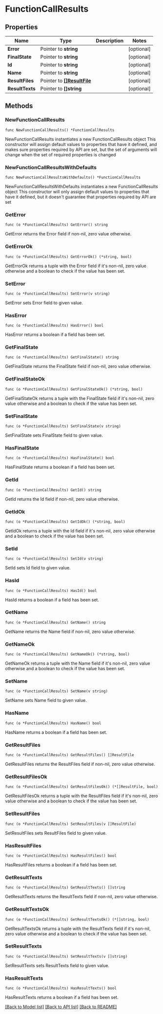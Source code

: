 # FunctionCallResults

## Properties

Name | Type | Description | Notes
------------ | ------------- | ------------- | -------------
**Error** | Pointer to **string** |  | [optional] 
**FinalState** | Pointer to **string** |  | [optional] 
**Id** | Pointer to **string** |  | [optional] 
**Name** | Pointer to **string** |  | [optional] 
**ResultFiles** | Pointer to [**[]ResultFile**](ResultFile.md) |  | [optional] 
**ResultTexts** | Pointer to **[]string** |  | [optional] 

## Methods

### NewFunctionCallResults

`func NewFunctionCallResults() *FunctionCallResults`

NewFunctionCallResults instantiates a new FunctionCallResults object
This constructor will assign default values to properties that have it defined,
and makes sure properties required by API are set, but the set of arguments
will change when the set of required properties is changed

### NewFunctionCallResultsWithDefaults

`func NewFunctionCallResultsWithDefaults() *FunctionCallResults`

NewFunctionCallResultsWithDefaults instantiates a new FunctionCallResults object
This constructor will only assign default values to properties that have it defined,
but it doesn't guarantee that properties required by API are set

### GetError

`func (o *FunctionCallResults) GetError() string`

GetError returns the Error field if non-nil, zero value otherwise.

### GetErrorOk

`func (o *FunctionCallResults) GetErrorOk() (*string, bool)`

GetErrorOk returns a tuple with the Error field if it's non-nil, zero value otherwise
and a boolean to check if the value has been set.

### SetError

`func (o *FunctionCallResults) SetError(v string)`

SetError sets Error field to given value.

### HasError

`func (o *FunctionCallResults) HasError() bool`

HasError returns a boolean if a field has been set.

### GetFinalState

`func (o *FunctionCallResults) GetFinalState() string`

GetFinalState returns the FinalState field if non-nil, zero value otherwise.

### GetFinalStateOk

`func (o *FunctionCallResults) GetFinalStateOk() (*string, bool)`

GetFinalStateOk returns a tuple with the FinalState field if it's non-nil, zero value otherwise
and a boolean to check if the value has been set.

### SetFinalState

`func (o *FunctionCallResults) SetFinalState(v string)`

SetFinalState sets FinalState field to given value.

### HasFinalState

`func (o *FunctionCallResults) HasFinalState() bool`

HasFinalState returns a boolean if a field has been set.

### GetId

`func (o *FunctionCallResults) GetId() string`

GetId returns the Id field if non-nil, zero value otherwise.

### GetIdOk

`func (o *FunctionCallResults) GetIdOk() (*string, bool)`

GetIdOk returns a tuple with the Id field if it's non-nil, zero value otherwise
and a boolean to check if the value has been set.

### SetId

`func (o *FunctionCallResults) SetId(v string)`

SetId sets Id field to given value.

### HasId

`func (o *FunctionCallResults) HasId() bool`

HasId returns a boolean if a field has been set.

### GetName

`func (o *FunctionCallResults) GetName() string`

GetName returns the Name field if non-nil, zero value otherwise.

### GetNameOk

`func (o *FunctionCallResults) GetNameOk() (*string, bool)`

GetNameOk returns a tuple with the Name field if it's non-nil, zero value otherwise
and a boolean to check if the value has been set.

### SetName

`func (o *FunctionCallResults) SetName(v string)`

SetName sets Name field to given value.

### HasName

`func (o *FunctionCallResults) HasName() bool`

HasName returns a boolean if a field has been set.

### GetResultFiles

`func (o *FunctionCallResults) GetResultFiles() []ResultFile`

GetResultFiles returns the ResultFiles field if non-nil, zero value otherwise.

### GetResultFilesOk

`func (o *FunctionCallResults) GetResultFilesOk() (*[]ResultFile, bool)`

GetResultFilesOk returns a tuple with the ResultFiles field if it's non-nil, zero value otherwise
and a boolean to check if the value has been set.

### SetResultFiles

`func (o *FunctionCallResults) SetResultFiles(v []ResultFile)`

SetResultFiles sets ResultFiles field to given value.

### HasResultFiles

`func (o *FunctionCallResults) HasResultFiles() bool`

HasResultFiles returns a boolean if a field has been set.

### GetResultTexts

`func (o *FunctionCallResults) GetResultTexts() []string`

GetResultTexts returns the ResultTexts field if non-nil, zero value otherwise.

### GetResultTextsOk

`func (o *FunctionCallResults) GetResultTextsOk() (*[]string, bool)`

GetResultTextsOk returns a tuple with the ResultTexts field if it's non-nil, zero value otherwise
and a boolean to check if the value has been set.

### SetResultTexts

`func (o *FunctionCallResults) SetResultTexts(v []string)`

SetResultTexts sets ResultTexts field to given value.

### HasResultTexts

`func (o *FunctionCallResults) HasResultTexts() bool`

HasResultTexts returns a boolean if a field has been set.


[[Back to Model list]](../README.md#documentation-for-models) [[Back to API list]](../README.md#documentation-for-api-endpoints) [[Back to README]](../README.md)


